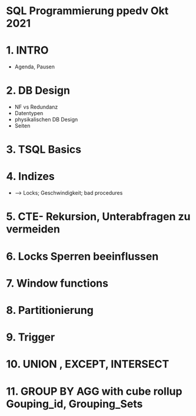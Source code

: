 # SQL Programmierung ppedv Okt 2021


# 1. INTRO
* Agenda, Pausen

# 2. DB Design
* NF vs Redundanz
* Datentypen
* physikalischen DB Design
* Seiten

# 3. TSQL Basics

# 4. Indizes
* --> Locks; Geschwindigkeit; bad procedures


# 5. CTE- Rekursion, Unterabfragen zu vermeiden

# 6. Locks Sperren beeinflussen

# 7. Window functions

# 8. Partitionierung

# 9. Trigger

# 10. UNION , EXCEPT, INTERSECT

# 11. GROUP BY AGG with cube rollup Gouping_id, Grouping_Sets
 
